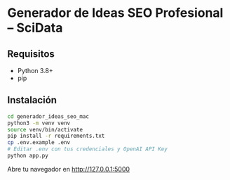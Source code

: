 # Generador de Ideas SEO Profesional – SciData

## Requisitos
- Python 3.8+
- pip

## Instalación
```bash
cd generador_ideas_seo_mac
python3 -m venv venv
source venv/bin/activate
pip install -r requirements.txt
cp .env.example .env
# Editar .env con tus credenciales y OpenAI API Key
python app.py
```

Abre tu navegador en http://127.0.0.1:5000
